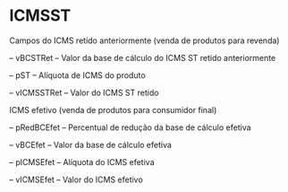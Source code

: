 # ICMSST


Campos do ICMS retido anteriormente (venda de produtos para revenda)

– vBCSTRet – Valor da base de cálculo do ICMS ST retido anteriormente

– pST – Alíquota de ICMS do produto

– vICMSSTRet – Valor do ICMS ST retido



ICMS efetivo (venda de produtos para consumidor final)

– pRedBCEfet – Percentual de redução da base de cálculo efetiva

– vBCEfet – Valor da base de cálculo efetiva

– pICMSEfet – Alíquota do ICMS efetiva

– vICMSEfet – Valor do ICMS efetivo


